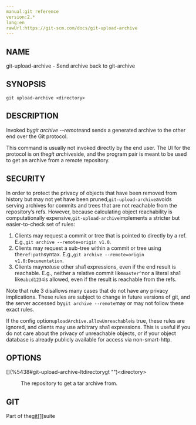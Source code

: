 ```yaml
---
manual:git reference
version:2.*
lang:en
rawUrl:https://git-scm.com/docs/git-upload-archive
---
```



## [](%5438#_name "")NAME<a name="_name"></a>


git-upload-archive - Send archive back to git-archive





## [](%5438#_synopsis "")SYNOPSIS<a name="_synopsis"></a>

```
git upload-archive <directory>
```




## [](%5438#_description "")DESCRIPTION<a name="_description"></a>


Invoked by<em>git archive --remote</em>and sends a generated archive to the other end over the Git protocol.




This command is usually not invoked directly by the end user. The UI for the protocol is on the<em>git archive</em>side, and the program pair is meant to be used to get an archive from a remote repository.





## [](%5438#_security "")SECURITY<a name="_security"></a>


In order to protect the privacy of objects that have been removed from history but may not yet have been pruned,`git-upload-archive`avoids serving archives for commits and trees that are not reachable from the repository’s refs. However, because calculating object reachability is computationally expensive,`git-upload-archive`implements a stricter but easier-to-check set of rules:



1. Clients may request a commit or tree that is pointed to directly by a ref. E.g.,`git archive --remote=origin v1.0`.
1. Clients may request a sub-tree within a commit or tree using the`ref:path`syntax. E.g.,`git archive --remote=origin v1.0:Documentation`.
1. Clients may<em>not</em>use other sha1 expressions, even if the end result is reachable. E.g., neither a relative commit like`master^`nor a literal sha1 like`abcd1234`is allowed, even if the result is reachable from the refs.



Note that rule 3 disallows many cases that do not have any privacy implications. These rules are subject to change in future versions of git, and the server accessed by`git archive --remote`may or may not follow these exact rules.




If the config option`uploadArchive.allowUnreachable`is true, these rules are ignored, and clients may use arbitrary sha1 expressions. This is useful if you do not care about the privacy of unreachable objects, or if your object database is already publicly available for access via non-smart-http.





## [](%5438#_options "")OPTIONS<a name="_options"></a>
<dl><dt id='git-upload-archive-ltdirectorygt'>[](%5438#git-upload-archive-ltdirectorygt "")&lt;directory&gt;</dt><dd>

The repository to get a tar archive from.

</dd></dl>



## [](%5438#_git "")GIT<a name="_git"></a>


Part of the[git[1]](%2248  "")suite





